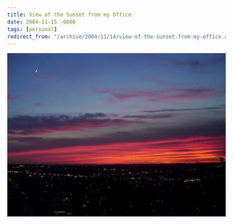 ```yaml
---
title: View of the Sunset from my Office
date: 2004-11-15 -0800
tags: [personal]
redirect_from: "/archive/2004/11/14/view-of-the-sunset-from-my-office.aspx/"
---
```


![Sunset tonight](/images/SunsetTonight.jpg)

